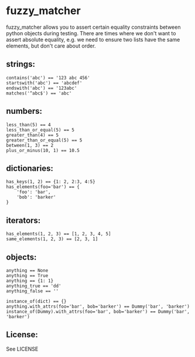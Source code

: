 fuzzy_matcher
=============

fuzzy_matcher allows you to assert certain equality constraints between python objects during testing.  There are times where we don't want to assert absolute equality, e.g. we need to ensure two lists have the same elements, but don't care about order.

strings:
-------
    contains('abc') == '123 abc 456'
    startswith('abc') == 'abcdef'
    endswith('abc') == '123abc'
    matches('^abc$') == 'abc'


numbers:
-------
    less_than(5) == 4
    less_than_or_equal(5) == 5
    greater_than(4) == 5
    greater_than_or_equal(5) == 5
    between(1, 3) == 2
    plus_or_minus(10, 1) == 10.5

dictionaries:
-------
    has_keys(1, 2) == {1: 2, 2:3, 4:5}
    has_elements(foo='bar') == {
        'foo': 'bar',
        'bob': 'barker'
    }

iterators:
-------
    has_elements(1, 2, 3) == [1, 2, 3, 4, 5]
    same_elements(1, 2, 3) == [2, 3, 1]

objects:
-------
    anything == None
    anything == True
    anything == {1: 1}
    anything_true == 'dd'
    anything_false == ''

    instance_of(dict) == {}
    anything.with_attrs(foo='bar', bob='barker') == Dummy('bar', 'barker')
    instance_of(Dummy).with_attrs(foo='bar', bob='barker') == Dummy('bar', 'barker')


License:
-------

See LICENSE
